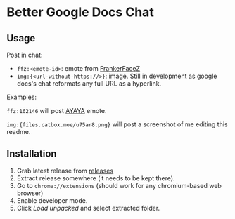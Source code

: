 # Better Google Docs Chat

## Usage
Post in chat:
- `ffz:<emote-id>`: emote from [FrankerFaceZ](https://www.frankerfacez.com/emoticons/)
- `img:{<url-without-https://>}`: image. Still in development as google docs's chat reformats any full URL as a hyperlink.

Examples:

`ffz:162146` will post [AYAYA](https://www.frankerfacez.com/emoticon/162146-AYAYA) emote.

`img:{files.catbox.moe/u75ar8.png}` will post a screenshot of me editing this readme.

## Installation

1. Grab latest release from [releases](https://github.com/xoko14/gdocs-chat-emotes/releases/latest)
2. Extract release somewhere (it needs to be kept there).
3. Go to `chrome://extensions` (should work for any chromium-based web browser)
4. Enable developer mode.
5. Click _Load unpacked_ and select extracted folder.
